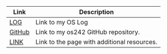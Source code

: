 | **Link** | **Description** |
|----------|-----------------|
| [LOG](https://github.com/agustinisridewi/os242/blob/main/TXT/mylog.txt) | Link to my OS Log |
| [GitHub](https://github.com/agustinisridewi/os242) | Link to my os242 GitHub repository. |
| [LINK](LINKS/) | Link to the page with additional resources. |

